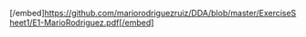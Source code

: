 
[/embed]https://github.com/mariorodriguezruiz/DDA/blob/master/ExerciseSheet1/E1-MarioRodriguez.pdf[/embed]
